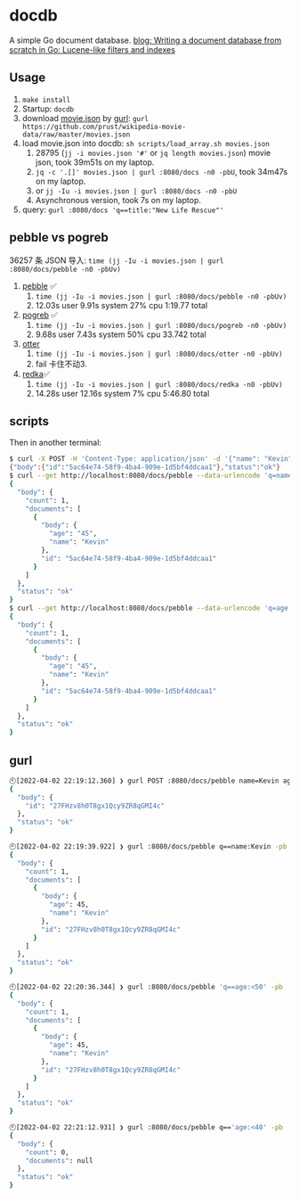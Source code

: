 # docdb

A simple Go document database. [blog: Writing a document database from scratch in Go: Lucene-like filters and indexes](https://notes.eatonphil.com/documentdb.html)

## Usage

1. `make install`
2. Startup: `docdb`
3. download [movie.json](https://github.com/prust/wikipedia-movie-data) by [gurl](https://github.com/bingoohuang/gurl): `gurl https://github.com/prust/wikipedia-movie-data/raw/master/movies.json`
4. load movie.json into docdb: `sh scripts/load_array.sh movies.json`
   1. 28795 (`jj -i movies.json '#'` or `jq length movies.json`) movie json, took 39m51s on my laptop.
   2. `jq -c '.[]' movies.json | gurl :8080/docs -n0 -pbU`, took 34m47s on my laptop.
   3. or `jj -Iu -i movies.json | gurl :8080/docs -n0 -pbU`
   4. Asynchronous version, took 7s on my laptop.
5. query: `gurl :8080/docs 'q==title:"New Life Rescue"'`

## pebble vs pogreb

36257 条 JSON 导入: `time (jj -Iu -i movies.json | gurl :8080/docs/pebble -n0 -pbUv)`

1. [pebble](https://github.com/cockroachdb/pebble) ✅
   1. `time (jj -Iu -i movies.json | gurl :8080/docs/pebble -n0 -pbUv)`
   2.  12.03s user 9.91s system 27% cpu 1:19.77 total
2. [pogreb](https://github.com/akrylysov/pogreb) ✅
   1. `time (jj -Iu -i movies.json | gurl :8080/docs/pogreb -n0 -pbUv)`
   2.  9.68s user 7.43s system 50% cpu 33.742 total
3. [otter](https://github.com/maypok86/otter)
   1. `time (jj -Iu -i movies.json | gurl :8080/docs/otter -n0 -pbUv)`
   2. fail 卡住不动3. 
4. [redka](github.com/nalgeon/redka)✅
   1. `time (jj -Iu -i movies.json | gurl :8080/docs/redka -n0 -pbUv)`
   2. 14.28s user 12.16s system 7% cpu 5:46.80 total

## scripts

Then in another terminal:

```bash
$ curl -X POST -H 'Content-Type: application/json' -d '{"name": "Kevin", "age": "45"}' http://localhost:8080/docs/pebble
{"body":{"id":"5ac64e74-58f9-4ba4-909e-1d5bf4ddcaa1"},"status":"ok"}
$ curl --get http://localhost:8080/docs/pebble --data-urlencode 'q=name:"Kevin"' | jq
{
  "body": {
    "count": 1,
    "documents": [
      {
        "body": {
          "age": "45",
          "name": "Kevin"
        },
        "id": "5ac64e74-58f9-4ba4-909e-1d5bf4ddcaa1"
      }
    ]
  },
  "status": "ok"
}
$ curl --get http://localhost:8080/docs/pebble --data-urlencode 'q=age:<50' | jq
{
  "body": {
    "count": 1,
    "documents": [
      {
        "body": {
          "age": "45",
          "name": "Kevin"
        },
        "id": "5ac64e74-58f9-4ba4-909e-1d5bf4ddcaa1"
      }
    ]
  },
  "status": "ok"
}
```

## gurl

```sh
🕙[2022-04-02 22:19:12.360] ❯ gurl POST :8080/docs/pebble name=Kevin age:=45 -pb
{
  "body": {
    "id": "27FHzv8h0T8gx1Qcy9ZR8qGMI4c"
  },
  "status": "ok"
}

🕙[2022-04-02 22:19:39.922] ❯ gurl :8080/docs/pebble q==name:Kevin -pb
{
  "body": {
    "count": 1,
    "documents": [
      {
        "body": {
          "age": 45,
          "name": "Kevin"
        },
        "id": "27FHzv8h0T8gx1Qcy9ZR8qGMI4c"
      }
    ]
  },
  "status": "ok"
}

🕙[2022-04-02 22:20:36.344] ❯ gurl :8080/docs/pebble 'q==age:<50' -pb
{
  "body": {
    "count": 1,
    "documents": [
      {
        "body": {
          "age": 45,
          "name": "Kevin"
        },
        "id": "27FHzv8h0T8gx1Qcy9ZR8qGMI4c"
      }
    ]
  },
  "status": "ok"
}

🕙[2022-04-02 22:21:12.931] ❯ gurl :8080/docs/pebble q=='age:<40' -pb
{
  "body": {
    "count": 0,
    "documents": null
  },
  "status": "ok"
}
```
